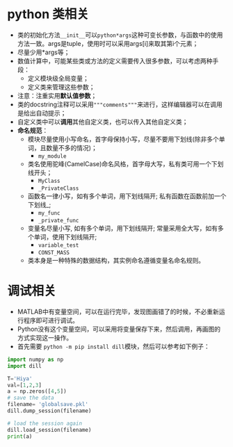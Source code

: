 # python 类相关
  + 类的初始化方法```__init__```可以```python*args```这种可变长参数，与函数中的使用方法一致。args是tuple，使用时可以采用args[i]来取其第i个元素；
  + 尽量少用*args等；
  + 数值计算中，可能某些类或方法的定义需要传入很多参数，可以考虑两种手段：
    + 定义模块级全局变量；
    + 定义类来管理这些参数；
  + 注意：注重实用**默认值参数**；
  + 类的docstring注释可以采用```"""comments"""```来进行，这样编辑器可以在调用是给出自动提示；
  + 自定义类中可以**调用**其他自定义类，也可以传入其他自定义类；
  + **命名规范**：
    + 模块尽量使用小写命名，首字母保持小写，尽量不要用下划线(除非多个单词，且数量不多的情况)；
      + ```my_module```
    + 类名使用驼峰(CamelCase)命名风格，首字母大写，私有类可用一个下划线开头；
      + ```MyClass```
      + ```_PrivateClass```
    + 函数名一律小写，如有多个单词，用下划线隔开; 私有函数在函数前加一个下划线_;
      + ```my_func```
      + ```_private_func```
    + 变量名尽量小写, 如有多个单词，用下划线隔开; 常量采用全大写，如有多个单词，使用下划线隔开;
      + ```variable_test```
      + ```CONST_MASS```
    + 类本身是一种特殊的数据结构，其实例命名遵循变量名命名规则。

# 调试相关
  + MATLAB中有变量空间，可以在运行完毕，发现图画错了的时候，不必重新运行程序即可进行调试。
  + Python没有这个变量空间，可以采用将变量保存下来，然后调用，再画图的方式实现这一操作。
  + 首先需要 ```python -m pip install dill```模块，然后可以参考如下例子：  
  ```python
  import numpy as np
  import dill
 
  T='Hiya'
  val=[1,2,3]
  a = np.zeros([4,5])
  # save the data 
  filename= 'globalsave.pkl'
  dill.dump_session(filename)

  # load the session again
  dill.load_session(filename)
  print(a)
  ```
